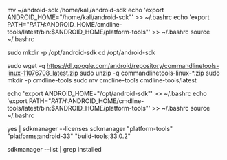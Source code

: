mv ~/android-sdk /home/kali/android-sdk
echo 'export ANDROID_HOME="/home/kali/android-sdk"' >> ~/.bashrc
echo 'export PATH="$PATH:$ANDROID_HOME/cmdline-tools/latest/bin:$ANDROID_HOME/platform-tools"' >> ~/.bashrc
source ~/.bashrc


sudo mkdir -p /opt/android-sdk
cd /opt/android-sdk



sudo wget -q https://dl.google.com/android/repository/commandlinetools-linux-11076708_latest.zip
sudo unzip -q commandlinetools-linux-*.zip
sudo mkdir -p cmdline-tools
sudo mv cmdline-tools cmdline-tools/latest

echo 'export ANDROID_HOME="/opt/android-sdk"' >> ~/.bashrc
echo 'export PATH="$PATH:$ANDROID_HOME/cmdline-tools/latest/bin:$ANDROID_HOME/platform-tools"' >> ~/.bashrc
source ~/.bashrc


yes | sdkmanager --licenses
sdkmanager "platform-tools" "platforms;android-33" "build-tools;33.0.2"


sdkmanager --list | grep installed
